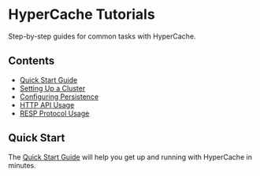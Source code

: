 # HyperCache Tutorials

Step-by-step guides for common tasks with HyperCache.

## Contents

- [Quick Start Guide](quick-start.md)
- [Setting Up a Cluster](cluster-setup.md)
- [Configuring Persistence](configuring-persistence.md)
- [HTTP API Usage](http-api-usage.md)
- [RESP Protocol Usage](resp-protocol-usage.md)

## Quick Start

The [Quick Start Guide](quick-start.md) will help you get up and running with HyperCache in minutes.
